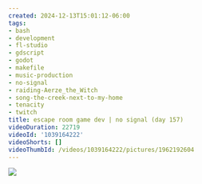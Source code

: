 ```yaml
---
created: 2024-12-13T15:01:12-06:00
tags:
- bash
- development
- fl-studio
- gdscript
- godot
- makefile
- music-production
- no-signal
- raiding-Aerze_the_Witch
- song-the-creek-next-to-my-home
- tenacity
- twitch
title: escape room game dev | no signal (day 157)
videoDuration: 22719
videoId: '1039164222'
videoShorts: []
videoThumbId: /videos/1039164222/pictures/1962192604
---
```


![](20241213210112.jpg)
